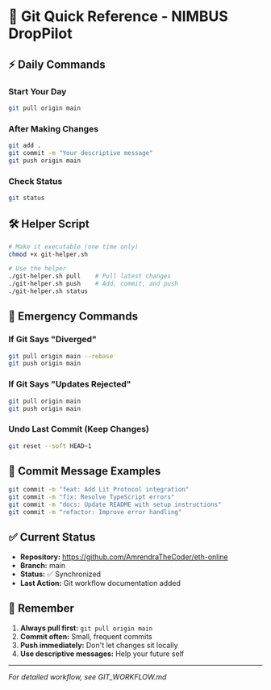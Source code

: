 # 🚀 Git Quick Reference - NIMBUS DropPilot

## ⚡ **Daily Commands**

### **Start Your Day**
```bash
git pull origin main
```

### **After Making Changes**
```bash
git add .
git commit -m "Your descriptive message"
git push origin main
```

### **Check Status**
```bash
git status
```

## 🛠️ **Helper Script**
```bash
# Make it executable (one time only)
chmod +x git-helper.sh

# Use the helper
./git-helper.sh pull    # Pull latest changes
./git-helper.sh push    # Add, commit, and push
./git-helper.sh status
```

## 🚨 **Emergency Commands**

### **If Git Says "Diverged"**
```bash
git pull origin main --rebase
git push origin main
```

### **If Git Says "Updates Rejected"**
```bash
git pull origin main
git push origin main
```

### **Undo Last Commit (Keep Changes)**
```bash
git reset --soft HEAD~1
```

## 📝 **Commit Message Examples**
```bash
git commit -m "feat: Add Lit Protocol integration"
git commit -m "fix: Resolve TypeScript errors"
git commit -m "docs: Update README with setup instructions"
git commit -m "refactor: Improve error handling"
```

## ✅ **Current Status**
- **Repository:** https://github.com/AmrendraTheCoder/eth-online
- **Branch:** main
- **Status:** ✅ Synchronized
- **Last Action:** Git workflow documentation added

## 🎯 **Remember**
1. **Always pull first:** `git pull origin main`
2. **Commit often:** Small, frequent commits
3. **Push immediately:** Don't let changes sit locally
4. **Use descriptive messages:** Help your future self

---
*For detailed workflow, see GIT_WORKFLOW.md*
